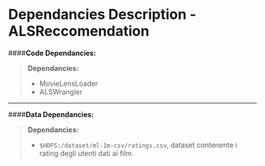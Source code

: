 # Dependancies Description - ALSReccomendation

####**Code Dependancies:**
> **Dependancies:**
> * MovieLensLoader
> * ALSWrangler
-----
####**Data Dependancies:**
> **Dependancies:**
> * `$HDFS:/dataset/ml-1m-csv/ratings.csv`, dataset contenente i rating degli utenti dati ai film.
